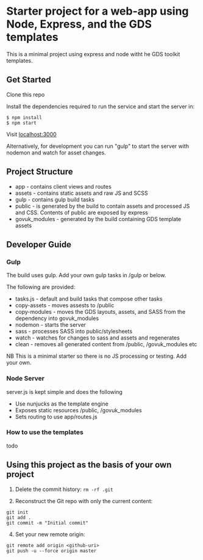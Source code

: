 # Starter project for a web-app using Node, Express, and the GDS templates

This is a minimal project using express and node witht he GDS toolkit templates.

## Get Started

Clone this repo

Install the dependencies required to run the service and start the server in:

  ```
  $ npm install
  $ npm start
  ```  
Visit [localhost:3000](http://localhost:3000/)

Alternatively, for development you can run "gulp" to start the server with nodemon and watch for asset changes. 

## Project Structure

 - app - contains client views and routes
 - assets - contains static assets and raw JS and SCSS
 - gulp - contains gulp build tasks
 - public - is generated by the build to contain assets and processed JS and CSS. Contents of public are exposed by express
 - govuk_modules - generated by the build containing GDS template assets

## Developer Guide

### Gulp
The build uses gulp. Add your own gulp tasks in /gulp or below.

The following are provided:

 - tasks.js - default and build tasks that compose other tasks
 - copy-assets - moves assests to /public 
 - copy-modules - moves the GDS layouts, assets, and SASS from the dependency into govuk_modules
 - nodemon - starts the server
 - sass - processes SASS into public/stylesheets
 - watch - watches for changes to sass and assets and regenerates
 - clean - removes all generated content from /public, /govuk_modules etc
 
NB This is a minimal starter so there is no JS processing or testing. Add your own.
 
### Node Server 
 
server.js is kept simple and does the following

- Use nunjucks as the template engine
- Exposes static resources /public, /govuk_modules
- Sets routing to use app/routes.js 
 
### How to use the templates

todo


## Using this project as the basis of your own project

1. Delete the commit history: `rm -rf .git`

2. Reconstruct the Git repo with only the current content:

  ```
  git init
  git add .
  git commit -m "Initial commit"
  ```

4. Set your new remote origin:

  ```
  git remote add origin <github-uri>
  git push -u --force origin master
